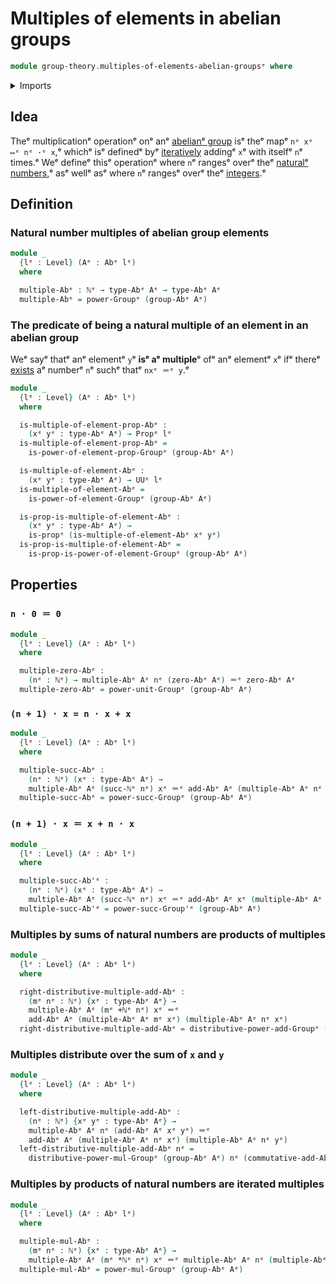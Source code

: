 # Multiples of elements in abelian groups

```agda
module group-theory.multiples-of-elements-abelian-groupsᵉ where
```

<details><summary>Imports</summary>

```agda
open import elementary-number-theory.addition-natural-numbersᵉ
open import elementary-number-theory.multiplication-natural-numbersᵉ
open import elementary-number-theory.natural-numbersᵉ

open import foundation.identity-typesᵉ
open import foundation.propositionsᵉ
open import foundation.universe-levelsᵉ

open import group-theory.abelian-groupsᵉ
open import group-theory.powers-of-elements-groupsᵉ
```

</details>

## Idea

Theᵉ multiplicationᵉ operationᵉ onᵉ anᵉ
[abelianᵉ group](group-theory.abelian-groups.mdᵉ) isᵉ theᵉ mapᵉ `nᵉ xᵉ ↦ᵉ nᵉ ·ᵉ x`,ᵉ whichᵉ
isᵉ definedᵉ byᵉ [iteratively](foundation.iterating-functions.mdᵉ) addingᵉ `x`ᵉ with
itselfᵉ `n`ᵉ times.ᵉ Weᵉ defineᵉ thisᵉ operationᵉ where `n`ᵉ rangesᵉ overᵉ theᵉ
[naturalᵉ numbers](elementary-number-theory.natural-numbers.md),ᵉ asᵉ wellᵉ asᵉ where
`n`ᵉ rangesᵉ overᵉ theᵉ [integers](elementary-number-theory.integers.md).ᵉ

## Definition

### Natural number multiples of abelian group elements

```agda
module _
  {lᵉ : Level} (Aᵉ : Abᵉ lᵉ)
  where

  multiple-Abᵉ : ℕᵉ → type-Abᵉ Aᵉ → type-Abᵉ Aᵉ
  multiple-Abᵉ = power-Groupᵉ (group-Abᵉ Aᵉ)
```

### The predicate of being a natural multiple of an element in an abelian group

Weᵉ sayᵉ thatᵉ anᵉ elementᵉ `y`ᵉ **isᵉ aᵉ multiple**ᵉ ofᵉ anᵉ elementᵉ `x`ᵉ ifᵉ thereᵉ
[exists](foundation.existential-quantification.mdᵉ) aᵉ numberᵉ `n`ᵉ suchᵉ thatᵉ
`nxᵉ ＝ᵉ y`.ᵉ

```agda
module _
  {lᵉ : Level} (Aᵉ : Abᵉ lᵉ)
  where

  is-multiple-of-element-prop-Abᵉ :
    (xᵉ yᵉ : type-Abᵉ Aᵉ) → Propᵉ lᵉ
  is-multiple-of-element-prop-Abᵉ =
    is-power-of-element-prop-Groupᵉ (group-Abᵉ Aᵉ)

  is-multiple-of-element-Abᵉ :
    (xᵉ yᵉ : type-Abᵉ Aᵉ) → UUᵉ lᵉ
  is-multiple-of-element-Abᵉ =
    is-power-of-element-Groupᵉ (group-Abᵉ Aᵉ)

  is-prop-is-multiple-of-element-Abᵉ :
    (xᵉ yᵉ : type-Abᵉ Aᵉ) →
    is-propᵉ (is-multiple-of-element-Abᵉ xᵉ yᵉ)
  is-prop-is-multiple-of-element-Abᵉ =
    is-prop-is-power-of-element-Groupᵉ (group-Abᵉ Aᵉ)
```

## Properties

### `n · 0 ＝ 0`

```agda
module _
  {lᵉ : Level} (Aᵉ : Abᵉ lᵉ)
  where

  multiple-zero-Abᵉ :
    (nᵉ : ℕᵉ) → multiple-Abᵉ Aᵉ nᵉ (zero-Abᵉ Aᵉ) ＝ᵉ zero-Abᵉ Aᵉ
  multiple-zero-Abᵉ = power-unit-Groupᵉ (group-Abᵉ Aᵉ)
```

### `(n + 1) · x = n · x + x`

```agda
module _
  {lᵉ : Level} (Aᵉ : Abᵉ lᵉ)
  where

  multiple-succ-Abᵉ :
    (nᵉ : ℕᵉ) (xᵉ : type-Abᵉ Aᵉ) →
    multiple-Abᵉ Aᵉ (succ-ℕᵉ nᵉ) xᵉ ＝ᵉ add-Abᵉ Aᵉ (multiple-Abᵉ Aᵉ nᵉ xᵉ) xᵉ
  multiple-succ-Abᵉ = power-succ-Groupᵉ (group-Abᵉ Aᵉ)
```

### `(n + 1) · x ＝ x + n · x`

```agda
module _
  {lᵉ : Level} (Aᵉ : Abᵉ lᵉ)
  where

  multiple-succ-Ab'ᵉ :
    (nᵉ : ℕᵉ) (xᵉ : type-Abᵉ Aᵉ) →
    multiple-Abᵉ Aᵉ (succ-ℕᵉ nᵉ) xᵉ ＝ᵉ add-Abᵉ Aᵉ xᵉ (multiple-Abᵉ Aᵉ nᵉ xᵉ)
  multiple-succ-Ab'ᵉ = power-succ-Group'ᵉ (group-Abᵉ Aᵉ)
```

### Multiples by sums of natural numbers are products of multiples

```agda
module _
  {lᵉ : Level} (Aᵉ : Abᵉ lᵉ)
  where

  right-distributive-multiple-add-Abᵉ :
    (mᵉ nᵉ : ℕᵉ) {xᵉ : type-Abᵉ Aᵉ} →
    multiple-Abᵉ Aᵉ (mᵉ +ℕᵉ nᵉ) xᵉ ＝ᵉ
    add-Abᵉ Aᵉ (multiple-Abᵉ Aᵉ mᵉ xᵉ) (multiple-Abᵉ Aᵉ nᵉ xᵉ)
  right-distributive-multiple-add-Abᵉ = distributive-power-add-Groupᵉ (group-Abᵉ Aᵉ)
```

### Multiples distribute over the sum of `x` and `y`

```agda
module _
  {lᵉ : Level} (Aᵉ : Abᵉ lᵉ)
  where

  left-distributive-multiple-add-Abᵉ :
    (nᵉ : ℕᵉ) {xᵉ yᵉ : type-Abᵉ Aᵉ} →
    multiple-Abᵉ Aᵉ nᵉ (add-Abᵉ Aᵉ xᵉ yᵉ) ＝ᵉ
    add-Abᵉ Aᵉ (multiple-Abᵉ Aᵉ nᵉ xᵉ) (multiple-Abᵉ Aᵉ nᵉ yᵉ)
  left-distributive-multiple-add-Abᵉ nᵉ =
    distributive-power-mul-Groupᵉ (group-Abᵉ Aᵉ) nᵉ (commutative-add-Abᵉ Aᵉ _ _)
```

### Multiples by products of natural numbers are iterated multiples

```agda
module _
  {lᵉ : Level} (Aᵉ : Abᵉ lᵉ)
  where

  multiple-mul-Abᵉ :
    (mᵉ nᵉ : ℕᵉ) {xᵉ : type-Abᵉ Aᵉ} →
    multiple-Abᵉ Aᵉ (mᵉ *ℕᵉ nᵉ) xᵉ ＝ᵉ multiple-Abᵉ Aᵉ nᵉ (multiple-Abᵉ Aᵉ mᵉ xᵉ)
  multiple-mul-Abᵉ = power-mul-Groupᵉ (group-Abᵉ Aᵉ)
```